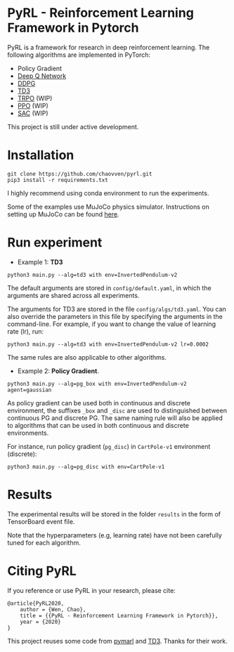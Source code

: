 # PyRL - Reinforcement Learning Framework in Pytorch

PyRL is a framework for research in deep reinforcement learning. The following algorithms are implemented in PyTorch:

- Policy Gradient
- [Deep Q Network](https://www.nature.com/articles/nature14236)
- [DDPG](https://arxiv.org/abs/1509.02971)
- [TD3](https://arxiv.org/abs/1802.09477)
- [TRPO](https://arxiv.org/abs/1502.05477) (WIP)
- [PPO](https://arxiv.org/abs/1707.06347) (WIP)
- [SAC](https://arxiv.org/abs/1801.01290) (WIP)

This project is still under active development.


# Installation

```
git clone https://github.com/chaovven/pyrl.git
pip3 install -r requirements.txt
```

I highly recommend using conda environment to run the experiments.

Some of the examples use MuJoCo physics simulator. Instructions on setting up MuJoCo can be found [here](https://github.com/openai/mujoco-py).



# Run experiment

* Example 1: **TD3**
```
python3 main.py --alg=td3 with env=InvertedPendulum-v2
```

The default arguments are stored in `config/default.yaml`, in which the arguments are shared across all experiments.

The arguments for TD3 are stored in the file `config/algs/td3.yaml`. You can also override the parameters in this file by specifying the arguments in the command-line. For example, if you want to change the value of learning rate (lr), run:
```
python3 main.py --alg=td3 with env=InvertedPendulum-v2 lr=0.0002
```

The same rules are also applicable to other algorithms.


* Example 2: **Policy Gradient**.

```
python3 main.py --alg=pg_box with env=InvertedPendulum-v2 agent=gaussian
```

As policy gradient can be used both in continuous and discrete environment, the suffixes `_box` and `_disc` are used to distinguished between continuous PG and discrete PG. The same naming rule will also be applied to algorithms that can be used in both continuous and discrete environments.

For instance, run policy gradient (`pg_disc`) in `CartPole-v1` environment (discrete):
```
python3 main.py --alg=pg_disc with env=CartPole-v1
```

# Results

The experimental results will be stored in the folder `results` in the form of TensorBoard event file.

Note that the hyperparameters (e.g, learning rate) have not been carefully tuned for each algorithm. 


# Citing PyRL
If you reference or use PyRL in your research, please cite:

```
@article{PyRL2020,
    author = {Wen, Chao},
    title = {{PyRL - Reinforcement Learning Framework in Pytorch}},
    year = {2020}
}
```

This project reuses some code from [pymarl](https://github.com/oxwhirl/pymarl) and [TD3](https://github.com/sfujim/TD3). Thanks for their work.
